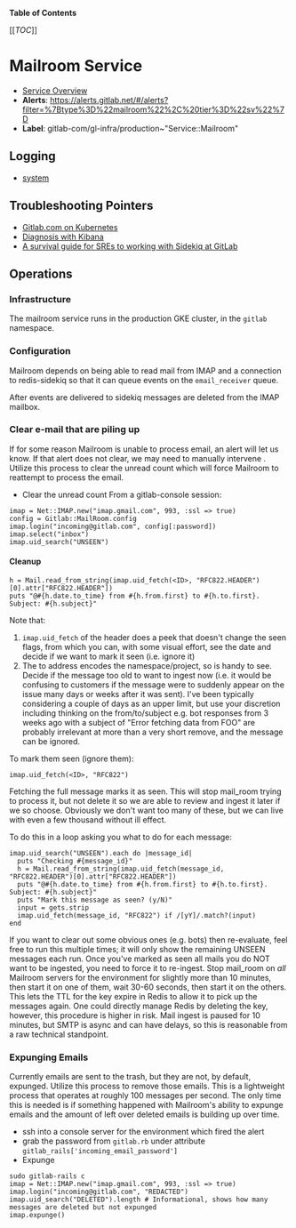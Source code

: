 <!-- MARKER: do not edit this section directly. Edit services/service-catalog.yml then run scripts/generate-docs -->

**Table of Contents**

[[_TOC_]]

# Mailroom Service

* [Service Overview](https://dashboards.gitlab.net/d/mailroom-main/mailroom-overview)
* **Alerts**: <https://alerts.gitlab.net/#/alerts?filter=%7Btype%3D%22mailroom%22%2C%20tier%3D%22sv%22%7D>
* **Label**: gitlab-com/gl-infra/production~"Service::Mailroom"

## Logging

* [system](https://log.gprd.gitlab.net/goto/0ce3bf67abafcfc0f81f3d6e7a066912)

## Troubleshooting Pointers

* [Gitlab.com on Kubernetes](../onboarding/gitlab.com_on_k8s.md)
* [Diagnosis with Kibana](../onboarding/kibana-diagnosis.md)
* [A survival guide for SREs to working with Sidekiq at GitLab](../sidekiq/sidekiq-survival-guide-for-sres.md)
<!-- END_MARKER -->

## Operations

### Infrastructure

The mailroom service runs in the production GKE cluster, in the `gitlab`
namespace.

### Configuration

Mailroom depends on being able to read mail from IMAP and a connection to
redis-sidekiq so that it can queue events on the `email_receiver` queue.

After events are delivered to sidekiq messages are deleted from the IMAP
mailbox.

### Clear e-mail that are piling up

If for some reason Mailroom is unable to process email, an alert will let us
know.  If that alert does not clear, we may need to manually intervene .
Utilize this process to clear the unread count which will force Mailroom to
reattempt to process the email.

* Clear the unread count
From a gitlab-console session:

```
imap = Net::IMAP.new("imap.gmail.com", 993, :ssl => true)
config = Gitlab::MailRoom.config
imap.login("incoming@gitlab.com", config[:password])
imap.select("inbox")
imap.uid_search("UNSEEN")
```

#### Cleanup

```
h = Mail.read_from_string(imap.uid_fetch(<ID>, "RFC822.HEADER")[0].attr["RFC822.HEADER"])
puts "@#{h.date.to_time} from #{h.from.first} to #{h.to.first}.  Subject: #{h.subject}"
```

Note that:

1. `imap.uid_fetch` of the header does a peek that doesn't change the seen
   flags, from which you can, with some visual effort, see the date and decide
   if we want to mark it seen (i.e. ignore it)
1. The to address encodes the namespace/project, so is handy to see. Decide if
   the message too old to want to ingest now (i.e. it would be confusing to
   customers if the message were to suddenly appear on the issue many days or
   weeks after it was sent).  I've been typically considering a couple of days
   as an upper limit, but use your discretion including thinking on the
   from/to/subject e.g. bot responses from 3 weeks ago with a subject of "Error
   fetching data from FOO" are probably irrelevant at more than a very short
   remove, and the message can be ignored.

To mark them seen (ignore them):

```
imap.uid_fetch(<ID>, "RFC822")
```

Fetching the full message marks it as seen.  This will stop mail_room trying to
process it, but not delete it so we are able to review and ingest it later if we
so choose.  Obviously we don't want too many of these, but we can live with even
a few thousand without ill effect.

To do this in a loop asking you what to do for each message:

```
imap.uid_search("UNSEEN").each do |message_id|
  puts "Checking #{message_id}"
  h = Mail.read_from_string(imap.uid_fetch(message_id, "RFC822.HEADER")[0].attr["RFC822.HEADER"])
  puts "@#{h.date.to_time} from #{h.from.first} to #{h.to.first}.  Subject: #{h.subject}"
  puts "Mark this message as seen? (y/N)"
  input = gets.strip
  imap.uid_fetch(message_id, "RFC822") if /[yY]/.match?(input)
end
```

If you want to clear out some obvious ones (e.g. bots) then re-evaluate, feel
free to run this multiple times; it will only show the remaining UNSEEN messages
each run.  Once you've marked as seen all mails you do NOT want to be ingested,
you need to force it to re-ingest.  Stop mail_room on _all_ Mailroom servers for
the environment for slightly more than 10 minutes, then start it on one of them,
wait 30-60 seconds, then start it on the others.  This lets the TTL for the key
expire in Redis to allow it to pick up the messages again.  One could directly
manage Redis by deleting the key, however, this procedure is higher in risk.
Mail ingest is paused for 10 minutes, but SMTP is async and can have delays, so
this is reasonable from a raw technical standpoint.

### Expunging Emails

Currently emails are sent to the trash, but they are not, by default, expunged.
Utilize this process to remove those emails.  This is a lightweight process that
operates at roughly 100 messages per second.  The only time this is needed is if
something happened with Mailroom's ability to expunge emails and the amount of
left over deleted emails is building up over time.

* ssh into a console server for the environment which fired the alert
* grab the password from `gitlab.rb` under attribute
  `gitlab_rails['incoming_email_password']`
* Expunge

```
sudo gitlab-rails c
imap = Net::IMAP.new("imap.gmail.com", 993, :ssl => true)
imap.login("incoming@gitlab.com", "REDACTED")
imap.uid_search("DELETED").length # Informational, shows how many messages are deleted but not expunged
imap.expunge()
```

<!-- ## Summary -->

<!-- ## Architecture -->

<!-- ## Performance -->

<!-- ## Scalability -->

<!-- ## Availability -->

<!-- ## Durability -->

<!-- ## Security/Compliance -->

<!-- ## Monitoring/Alerting -->

<!-- ## Links to further Documentation -->
